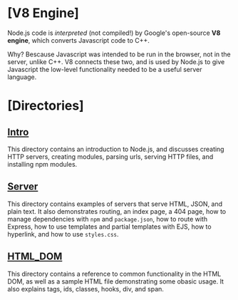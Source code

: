 # [V8 Engine]

Node.js code is *interpreted* (not compiled!) by Google's open-source **V8 engine**, which converts Javascript code to C++.

Why? Bescause Javascript was intended to be run in the browser, not in the server, unlike C++. V8 connects these two, and is used by Node.js to give Javascript the low-level functionality needed to be a useful server language.

# [Directories]

## [Intro](https://www.w3schools.com/nodejs)

This directory contains an introduction to Node.js, and discusses creating HTTP servers, creating modules, parsing urls, serving HTTP files, and installing npm modules.

## [Server]((https://www.youtube.com/playlist?list=PL4cUxeGkcC9gcy9lrvMJ75z9maRw4byYp))

This directory contains examples of servers that serve HTML, JSON, and plain text. It also demonstrates routing, an index page, a 404 page, how to manage dependencies with `npm` and `package.json`, how to route with Express, how to use templates and partial templates with EJS, how to hyperlink, and how to use `styles.css`.

## [HTML_DOM](https://www.w3schools.com/js/js_htmldom.asp)

This directory contains a reference to common functionality in the HTML DOM, as well as a sample HTML file demonstrating some obasic usage. It also explains tags, ids, classes, hooks, div, and span.